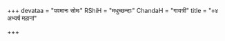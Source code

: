 +++
devataa = "पवमानः सोमः"
RShiH = "मधुच्छन्दाः"
ChandaH = "गायत्री"
title = "०४ अभ्यर्ष महानां"

+++
